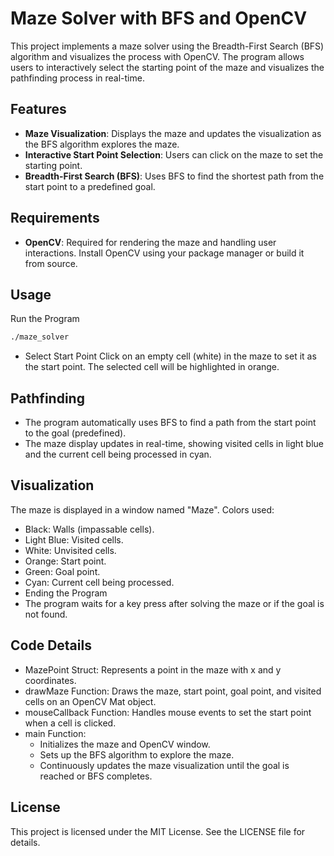# Maze Solver with BFS and OpenCV

This project implements a maze solver using the Breadth-First Search (BFS) algorithm and visualizes the process with OpenCV. The program allows users to interactively select the starting point of the maze and visualizes the pathfinding process in real-time.

## Features

- **Maze Visualization**: Displays the maze and updates the visualization as the BFS algorithm explores the maze.
- **Interactive Start Point Selection**: Users can click on the maze to set the starting point.
- **Breadth-First Search (BFS)**: Uses BFS to find the shortest path from the start point to a predefined goal.

## Requirements

- **OpenCV**: Required for rendering the maze and handling user interactions. Install OpenCV using your package manager or build it from source.

## Usage
Run the Program
```sh
./maze_solver
```
- Select Start Point
 Click on an empty cell (white) in the maze to set it as the start point. The selected cell will be highlighted in orange.

## Pathfinding
- The program automatically uses BFS to find a path from the start point to the goal (predefined).
- The maze display updates in real-time, showing visited cells in light blue and the current cell being processed in cyan.
## Visualization
The maze is displayed in a window named "Maze". Colors used:

- Black: Walls (impassable cells).
- Light Blue: Visited cells.
- White: Unvisited cells.
- Orange: Start point.
- Green: Goal point.
- Cyan: Current cell being processed.
- Ending the Program
- The program waits for a key press after solving the maze or if the goal is not found.

## Code Details
- MazePoint Struct: Represents a point in the maze with x and y coordinates.
- drawMaze Function: Draws the maze, start point, goal point, and visited cells on an OpenCV Mat object.
- mouseCallback Function: Handles mouse events to set the start point when a cell is clicked.
- main Function:
  - Initializes the maze and OpenCV window.
  - Sets up the BFS algorithm to explore the maze.
  - Continuously updates the maze visualization until the goal is reached or BFS completes.

## License
This project is licensed under the MIT License. See the LICENSE file for details.
